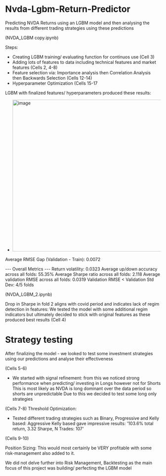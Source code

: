 # Nvda-Lgbm-Return-Predictor
Predicting NVDA Returns using an LGBM model and then analysing the results from different trading strategies using these predictions

(NVDA_LGBM copy.ipynb)

Steps:
- Creating LGBM training/ evaluating function for continuos use (Cell 3)
- Adding lots of features to data including technical features and market features (Cells 2, 4-8)
-  Feature selection via:
  Importance analysis then Correlation Analysis then Backwards Selection (Cells 12-14)
- Hyperparameter Optimization (Cells 15-17


LGBM with finalized features/ hyperparameters produced these results:

- <img width="1490" height="490" alt="image" src="https://github.com/user-attachments/assets/1a6c2249-3a46-4ed3-84bd-843dcccf8d37" />

Average RMSE Gap (Validation - Train): 0.0072

--- Overall Metrics ---
Return volatility: 0.0323
Average up/down accuracy across all folds: 55.35%
Average Sharpe ratio across all folds: 2.118
Average validation RMSE across all folds: 0.0319
Validation RMSE < Validation Std Dev: 4/5 folds

(NVDA_LGBM_2.ipynb)

Drop in Sharpe in fold 2 aligns with covid period and indicates lack of regim detection in features:
We tested the model with some additional regim indicators but ultimately decided to stick with original features as these produced best results (Cell 4)

# Strategy testing 

After finalizing the model - we looked to test some investment strategies using our predictions and analyse their effectiveness

(Cells 5-6)
- We started with signal refinement: from this we noticed strong performance when predicting/ investing in Longs however not for Shorts
  This is most likely as NVDA is long dominant over the data period so shorts are unpredictable
  Due to this we decided to test some long only strategies

(Cells 7-8)
Threshold Optimization: 
- Tested different trading strategies such as Binary, Progressive and Kelly based:
  Aggressive Kelly based gave impressive results: '103.6% total return, 3.32 Sharpe, N Trades: 107'

(Cells 9-10)

Position Sizing:
  This would most certainly be VERY profitable with some risk-management also added to it.

  We did not delve further into Risk Management, Backtesting as the main focus of this project was building/ perfecting the LGBM model
  
  
